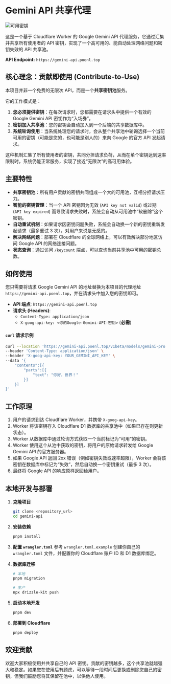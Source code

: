 # Gemini API 共享代理

![可用密钥](https://img.shields.io/badge/dynamic/json?url=https%3A%2F%2Fgemini-api.1760937413.workers.dev%2Fkeycount&query=%24.keyCount&label=%E5%8F%AF%E7%94%A8%E5%AF%86%E9%92%A5&color=brightgreen)

这是一个基于 Cloudflare Worker 的 Google Gemini API 代理服务，它通过汇集并共享所有使用者的 API 密钥，实现了一个高可用的、能自动处理网络问题和密钥失效的 API 共享池。

**API Endpoint:** `https://gemini-api.poenl.top`

## 核心理念：贡献即使用 (Contribute-to-Use)

本项目并非一个免费的无限次 API，而是一个**共享密钥池**服务。

它的工作模式是：

1.  **您必须提供密钥**：在每次请求时，您都需要在请求头中提供一个有效的 Google Gemini API 密钥作为“入场券”。
2.  **密钥加入共享池**：您的密钥会自动加入到一个后端的共享数据库中。
3.  **系统轮询使用**：当系统处理您的请求时，会从整个共享池中轮询选择一个当前可用的密钥（可能是您的，也可能是别人的）来向 Google 的官方 API 发起请求。

这种机制汇集了所有使用者的密钥，共同分担请求负荷，从而在单个密钥达到速率限制时，系统仍能正常服务，实现了接近“无限次”的高可用体验。

## 主要特性

- **共享密钥池**：所有用户贡献的密钥共同组成一个大的可用池，互相分担请求压力。
- **智能的密钥管理**：当一个 API 密钥因为无效 (`API key not valid`) 或过期 (`API key expired`) 而导致请求失败时，系统会自动从可用池中“软删除”这个密钥。
- **自动重试机制**：如果请求因密钥问题失败，系统会自动换一个新的密钥重新发起请求（最多重试 3 次），对用户来说是无感的。
- **解决网络问题**：部署在 Cloudflare 的全球网络上，可以有效解决部分地区访问 Google API 的网络连接问题。
- **状态查询**：通过访问 `/keycount` 端点，可以查询当前共享池中可用的密钥总数。

## 如何使用

您只需要将请求 Google Gemini API 的地址替换为本项目的代理地址 `https://gemini-api.poenl.top`，并在请求头中加入您的密钥即可。

- **API 端点**: `https://gemini-api.poenl.top`
- **请求头 (Headers)**:
  - `Content-Type: application/json`
  - `X-goog-api-key: <你的Google-Gemini-API-密钥>` (**必需**)

#### `curl` 请求示例

```bash
curl --location 'https://gemini-api.poenl.top/v1beta/models/gemini-pro:generateContent' \
--header 'Content-Type: application/json' \
--header 'X-goog-api-key: YOUR_GEMINI_API_KEY' \
--data '{
    "contents":[{
        "parts":[{
            "text": "你好，世界！"
        }]
    }]
}'
```

## 工作原理

1.  用户的请求到达 Cloudflare Worker，并携带 `X-goog-api-key`。
2.  Worker 将该密钥存入 Cloudflare D1 数据库的共享池中（如果已存在则更新状态）。
3.  Worker 从数据库中通过轮询方式获取一个当前标记为“可用”的密钥。
4.  Worker 使用这个从池中获取的密钥，将用户的原始请求转发给 Google Gemini API 的官方服务器。
5.  如果 Google API 返回 2xx 错误（例如密钥失效或速率超限），Worker 会将该密钥在数据库中标记为“失效”，然后自动换一个密钥重试（最多 3 次）。
6.  最终将 Google API 的响应原样返回给用户。

## 本地开发与部署

1.  **克隆项目**

    ```bash
    git clone <repository_url>
    cd gemini-api
    ```

2.  **安装依赖**

    ```bash
    pnpm install
    ```

3.  **配置 `wrangler.toml`**
    参考 `wrangler.toml.example` 创建你自己的 `wrangler.toml` 文件，并配置你的 Cloudflare 账户 ID 和 D1 数据库绑定。

4.  **数据库迁移**

    ```bash
    # 本地
    pnpm migration

    # 生产
    npx drizzle-kit push
    ```

5.  **启动本地开发**

    ```bash
    pnpm dev
    ```

6.  **部署到 Cloudflare**
    ```bash
    pnpm deploy
    ```

## 欢迎贡献

欢迎大家积极使用并共享自己的 API 密钥。贡献的密钥越多，这个共享池就越强大和稳定。如果您在使用后有顾虑，可以等待一段时间后更换或删除您自己的密钥，但我们鼓励您将其保留在池中，以供他人使用。
